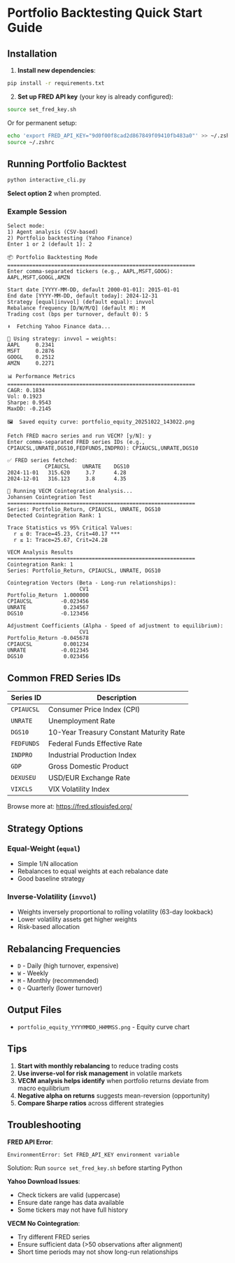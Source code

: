# Portfolio Backtesting Quick Start Guide

## Installation

1. **Install new dependencies**:
```bash
pip install -r requirements.txt
```

2. **Set up FRED API key** (your key is already configured):
```bash
source set_fred_key.sh
```

Or for permanent setup:
```bash
echo 'export FRED_API_KEY="9d0f00f8cad2d867849f09410fb483a0"' >> ~/.zshrc
source ~/.zshrc
```

## Running Portfolio Backtest

```bash
python interactive_cli.py
```

**Select option 2** when prompted.

### Example Session

```
Select mode:
1) Agent analysis (CSV-based)
2) Portfolio backtesting (Yahoo Finance)
Enter 1 or 2 (default 1): 2

📦 Portfolio Backtesting Mode
============================================================
Enter comma-separated tickers (e.g., AAPL,MSFT,GOOG): AAPL,MSFT,GOOGL,AMZN

Start date [YYYY-MM-DD, default 2000-01-01]: 2015-01-01
End date [YYYY-MM-DD, default today]: 2024-12-31
Strategy [equal|invvol] (default equal): invvol
Rebalance frequency [D/W/M/Q] (default M): M
Trading cost (bps per turnover, default 0): 5

⬇️  Fetching Yahoo Finance data...

🧮 Using strategy: invvol → weights:
AAPL     0.2341
MSFT     0.2876
GOOGL    0.2512
AMZN     0.2271

📊 Performance Metrics
============================================================
CAGR: 0.1834
Vol: 0.1923
Sharpe: 0.9543
MaxDD: -0.2145

🖼️  Saved equity curve: portfolio_equity_20251022_143022.png

Fetch FRED macro series and run VECM? [y/N]: y
Enter comma-separated FRED series IDs (e.g., CPIAUCSL,UNRATE,DGS10,FEDFUNDS,INDPRO): CPIAUCSL,UNRATE,DGS10

✅ FRED series fetched:
            CPIAUCSL    UNRATE    DGS10
2024-11-01   315.620     3.7      4.28
2024-12-01   316.123     3.8      4.35

🔬 Running VECM Cointegration Analysis...
Johansen Cointegration Test
============================================================
Series: Portfolio_Return, CPIAUCSL, UNRATE, DGS10
Detected Cointegration Rank: 1

Trace Statistics vs 95% Critical Values:
  r ≤ 0: Trace=45.23, Crit=40.17 ***
  r ≤ 1: Trace=25.67, Crit=24.28

VECM Analysis Results
============================================================
Cointegration Rank: 1
Series: Portfolio_Return, CPIAUCSL, UNRATE, DGS10

Cointegration Vectors (Beta - Long-run relationships):
                       CV1
Portfolio_Return  1.000000
CPIAUCSL         -0.023456
UNRATE            0.234567
DGS10            -0.123456

Adjustment Coefficients (Alpha - Speed of adjustment to equilibrium):
                       CV1
Portfolio_Return -0.045678
CPIAUCSL          0.001234
UNRATE           -0.012345
DGS10             0.023456
```

## Common FRED Series IDs

| Series ID | Description |
|-----------|-------------|
| `CPIAUCSL` | Consumer Price Index (CPI) |
| `UNRATE` | Unemployment Rate |
| `DGS10` | 10-Year Treasury Constant Maturity Rate |
| `FEDFUNDS` | Federal Funds Effective Rate |
| `INDPRO` | Industrial Production Index |
| `GDP` | Gross Domestic Product |
| `DEXUSEU` | USD/EUR Exchange Rate |
| `VIXCLS` | VIX Volatility Index |

Browse more at: https://fred.stlouisfed.org/

## Strategy Options

### Equal-Weight (`equal`)
- Simple 1/N allocation
- Rebalances to equal weights at each rebalance date
- Good baseline strategy

### Inverse-Volatility (`invvol`)
- Weights inversely proportional to rolling volatility (63-day lookback)
- Lower volatility assets get higher weights
- Risk-based allocation

## Rebalancing Frequencies

- `D` - Daily (high turnover, expensive)
- `W` - Weekly
- `M` - Monthly (recommended)
- `Q` - Quarterly (lower turnover)

## Output Files

- `portfolio_equity_YYYYMMDD_HHMMSS.png` - Equity curve chart

## Tips

1. **Start with monthly rebalancing** to reduce trading costs
2. **Use inverse-vol for risk management** in volatile markets
3. **VECM analysis helps identify** when portfolio returns deviate from macro equilibrium
4. **Negative alpha on returns** suggests mean-reversion (opportunity)
5. **Compare Sharpe ratios** across different strategies

## Troubleshooting

**FRED API Error**:
```
EnvironmentError: Set FRED_API_KEY environment variable
```
Solution: Run `source set_fred_key.sh` before starting Python

**Yahoo Download Issues**:
- Check tickers are valid (uppercase)
- Ensure date range has data available
- Some tickers may not have full history

**VECM No Cointegration**:
- Try different FRED series
- Ensure sufficient data (>50 observations after alignment)
- Short time periods may not show long-run relationships

